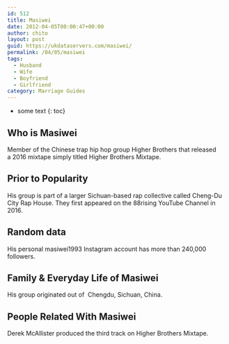 ```yaml
---
id: 512
title: Masiwei
date: 2012-04-05T00:00:47+00:00
author: chito
layout: post
guid: https://ukdataservers.com/masiwei/
permalink: /04/05/masiwei
tags:
  - Husband
  - Wife
  - Boyfriend
  - Girlfriend
category: Marriage Guides
---
```


* some text
{: toc}
          
          
## Who is  Masiwei
                  
                  
                  
Member of the Chinese trap hip hop group Higher Brothers that released a 2016 mixtape simply titled Higher Brothers Mixtape.
                  
                
                
                
## Prior to Popularity 
                  
                  
                  
His group is part of a larger Sichuan-based rap collective called Cheng-Du City Rap House. They first appeared on the 88rising YouTube Channel in 2016.
                  
                
                
                
## Random data 
                  
                  
                  
His personal masiwei1993 Instagram account has more than 240,000 followers.
                  
                
                
                
## Family & Everyday Life of Masiwei
                  
                  
                  
His group originated out of  Chengdu, Sichuan, China.
                  
                
                
                
## People Related With  Masiwei
                  
                  
                  
Derek McAllister produced the third track on Higher Brothers Mixtape.
                  
                
              
            
          
          
          
    
    
  
